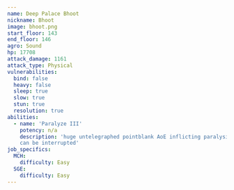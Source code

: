 ```yaml
---
name: Deep Palace Bhoot
nickname: Bhoot
image: bhoot.png
start_floor: 143
end_floor: 146
agro: Sound
hp: 17708
attack_damage: 1161
attack_type: Physical
vulnerabilities:
  bind: false
  heavy: false
  sleep: true
  slow: true
  stun: true
  resolution: true
abilities:
  - name: 'Paralyze III'
    potency: n/a
    description: 'huge untelegraphed pointblank AoE inflicting paralysis (15s);
    can be interrupted'
job_specifics:
  MCH:
    difficulty: Easy
  SGE:
    difficulty: Easy
---
```

